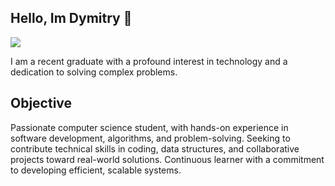 ## Hello, Im Dymitry 👋
<a href=https://www.linkedin.com/in/dymitry-pougoum-804191317/><img src="https://img.shields.io/badge/-LinkedIn-0072b1?&style=for-the-badge&logo=linkedin&logoColor=white" /></a>

I am a recent graduate with a profound interest in technology and a dedication to solving complex problems.

## Objective


  Passionate computer science student, with hands-on experience in software development, algorithms, and problem-solving. Seeking to contribute technical skills in coding, data structures, and collaborative projects toward real-world solutions. Continuous learner with a commitment to developing efficient, scalable systems.
